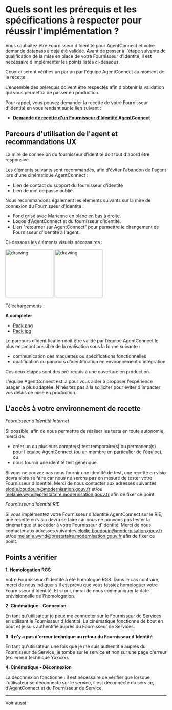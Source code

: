 # Quels sont les prérequis et les spécifications à respecter pour réussir  l'implémentation ?

Vous souhaitez être Fournisseur d'Identité pour AgentConnect et votre demande datapass a déjà été validée.
Avant de passer à l'étape suivante de qualification de la mise en place de votre Fournisseur d'Identité, il est necéssaire d'implémenter les points listés ci-dessous. 

Ceux-ci seront vérifiés un par un par l'équipe AgentConnect au moment de la recette. 

L'ensemble des prérequis doivent être respectés afin d'obtenir la validation qui vous permettra de passer en production.

Pour rappel, vous pouvez demander la recette de votre Fournisseur d'Identité en vous rendant sur le lien suivant : 

- **[Demande de recette d'un Fournisseur d'Identité AgentConnect](https://www.demarches-simplifiees.fr/commencer/demande-recette-fi-fca)**

## Parcours d'utilisation de l'agent et recommandations UX

La mire de connexion du fournisseur d'identité doit tout d'abord être responsive. 

Les éléments suivants sont recommandés, afin d'éviter l'abandon de l'agent lors d'une cinématique AgentConnect :

* Lien de contact du support du fournisseur d'identité
* Lien de mot de passe oublié.

Nous recommandons également les éléments suivants sur la mire de connexion du Fournisseur d'Identité :

- Fond grisé avec Marianne en blanc en bas à droite.
- Logos d'AgentConnect et du fournisseur d'identité.
- Lien "retourner sur AgentConnect" pour permettre le changement de Fournisseur d'Identité à l'agent.

Ci-dessous les éléments visuels nécessaires : 

<img src="uploads/19e0c2e1d02d2a6b1a3f97a74a35c559/logo_marianne.png" alt="drawing" width="150"/>
<img src="uploads/e08be0034c2ae3b1faca59e70bbec1a1/fc_avatar.png" alt="drawing" width="150"/>

Téléchargements :

**A compléter**

* [Pack png](uploads/af84d2a6599ec7a07671d43d2f400ff3/fc_images_png.zip)
* [Pack jpg](uploads/1429d69fe3baee1cc8560ad365aaec96/fc_images_jpg.zip)


Le parcours d’identification doit être validé par l’équipe AgentConnect le plus en amont possible de la réalisation sous la forme suivante : 
* communication des maquettes ou spécifications fonctionnelles
* qualification du parcours d’identification en environnement d'intégration

Ces deux étapes sont des pré-requis à une ouverture en production. 

L’équipe AgentConnect est là pour vous aider à proposer l’expérience usager la plus adaptée. 
N'hésitez pas à la solliciter pour éviter d'impacter vos délais de mise en production.

## L'accès à votre environnement de recette

*Fournisseur d'Identité Internet* 

Si possible, afin de nous permettre de réaliser les tests en toute autonomie, merci de: 
- créer un ou plusieurs compte(s) test temporaire(s) ou permanent(s) pour l'équipe AgentConnect (ou un membre en particulier de l'équipe),
ou
- nous fournir une identité test générique.

Si vous ne pouvez pas nous fournir une identité de test, une recette en visio devra alors se faire car nous ne serons pas en mesure de tester votre Fournisseur d'Identité. 
Merci de nous contacter aux adresses suivantes elodie.boudouin@modernisation.gouv.fr et/ou melanie.wynd@prestataire.modernisation.gouv.fr afin de fixer ce point.

*Fournisseur d'Identité RIE*

Si vous implémentez votre Fournisseur d'Identité AgentConnect sur le RIE, une recette en visio devra se faire car nous ne pouvons pas tester la cinématique et accéder à votre  Fournisseur d'Identité. 
Merci de nous contacter aux adresses suivantes elodie.boudouin@modernisation.gouv.fr et/ou melanie.wynd@prestataire.modernisation.gouv.fr afin de fixer ce point.

## Points à vérifier

**1. Homologation RGS**

Votre Fournisseur d'Identité à été homologué RGS.
Dans le cas contraire, merci de nous indiquer s'il est prévu que vous fassiez homologuer votre Fournisseur d'Identité. Et si oui, merci de nous communiquer la date prévisionnelle de l'homologation.

**2. Cinématique - Connexion**

En tant qu'utilisateur je peux me connecter sur le Fournisseur de Services en utilisant le Fournisseur d'Identité. La cinématique fonctionne de bout en bout et je suis authentifié auprès du Fournisseur de Services.

**3. Il n'y a pas d'erreur technique au retour du Fournisseur d'Identité**

En tant qu'utilisateur, une fois que je me suis authentifié auprès du Fournisseur de Service, je tombe sur le service et non sur une page d'erreur (ex: erreur technique Yxxxxx).

**4. Cinématique - Déconnexion**

La déconnexion fonctionne : il est nécessaire de vérifier que lorsque l'utilisateur se déconnecte sur le service, il est déconnecté du service, d'AgentConnect et du Fournisseur de Service.

---

Voir aussi : 
